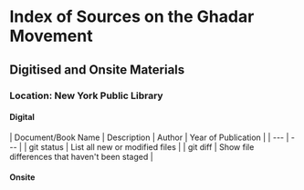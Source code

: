 # Index of Sources on the Ghadar Movement

## Digitised and Onsite Materials

### Location: New York Public Library

#### Digital

| Document/Book Name | Description | Author | Year of Publication |
| --- | --- |
| git status | List all new or modified files |
| git diff | Show file differences that haven't been staged |

#### Onsite
